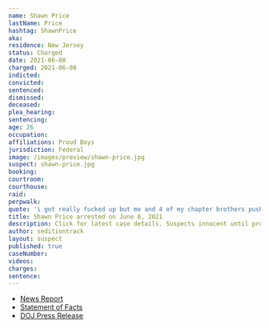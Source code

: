 ```yaml
---
name: Shawn Price
lastName: Price
hashtag: ShawnPrice
aka:
residence: New Jersey
status: Charged
date: 2021-06-08
charged: 2021-06-08
indicted:
convicted:
sentenced:
dismissed:
deceased:
plea_hearing:
sentencing:
age: 26
occupation:
affiliations: Proud Boys
jurisdiction: Federal
image: /images/preview/shawn-price.jpg
suspect: shawn-price.jpg
booking:
courtroom:
courthouse:
raid:
perpwalk:
quote: 'i got really fucked up but me and 4 of my chapter brothers pushed that line and started it ourselves had to be done.'
title: Shawn Price arrested on June 8, 2021
description: Click for latest case details. Suspects innocent until proven guilty.
author: seditiontrack
layout: suspect
published: true
caseNumber:
videos:
charges:
sentence:
---
```

- [News Report](https://www.dailyrecord.com/story/news/2021/06/08/capitol-riot-rockaway-twp-proud-boys-member-charged-role-deadly-attack/7606726002/)
- [Statement of Facts](https://www.justice.gov/usao-dc/case-multi-defendant/file/1402491/download)
- [DOJ Press Release](https://www.justice.gov/usao-dc/pr/self-identified-proud-boy-arrested-violent-entry-and-obstruction-justice-during-jan-6)
